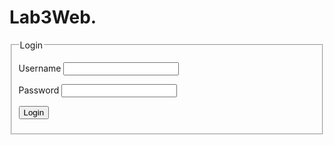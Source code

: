 # Lab3Web.
<form action="proses.php" method="post">
    <fieldset>
    <legend>Login</legend>
    <p>
    <label for="uname">Username</label>
    <input type="text" id="uname" name="username">
    </p>
    <p>
    <label for="passwd">Password</label>
    <input type="password" id="passwd" name="password">
    </p>
    <p><input type="submit" value="Login"></p>
     </fieldset>
    </form>
